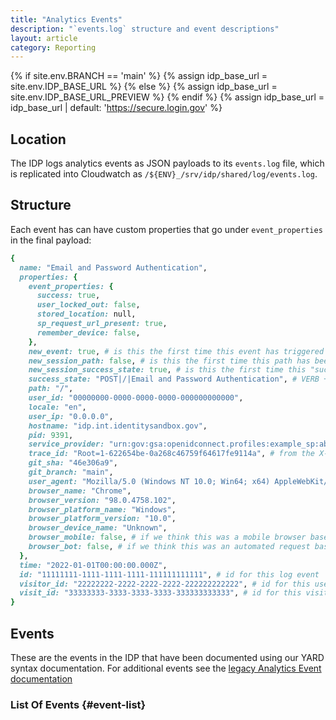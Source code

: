 ```yaml
---
title: "Analytics Events"
description: "`events.log` structure and event descriptions"
layout: article
category: Reporting
---
```


{% if site.env.BRANCH == 'main' %}
  {% assign idp_base_url = site.env.IDP_BASE_URL %}
{% else %}
  {% assign idp_base_url = site.env.IDP_BASE_URL_PREVIEW %}
{% endif %}
{% assign idp_base_url = idp_base_url | default: 'https://secure.login.gov' %}

## Location

The IDP logs analytics events as JSON payloads to its `events.log` file, which
is replicated into Cloudwatch as `/${ENV}_/srv/idp/shared/log/events.log`.

## Structure

Each event has can have custom properties that go under `event_properties` in the final payload:

```ruby
{
  name: "Email and Password Authentication",
  properties: {
    event_properties: {
      success: true,
      user_locked_out: false,
      stored_location: null,
      sp_request_url_present: true,
      remember_device: false,
    },
    new_event: true, # is this the first time this event has triggered this session
    new_session_path: false, # is this the first time this path has been visited this session
    new_session_success_state: true, # is this the first time this "success_state" has been recorded this session
    success_state: "POST|/|Email and Password Authentication", # VERB + PATH + EVENT
    path: "/",
    user_id: "00000000-0000-0000-0000-000000000000",
    locale: "en",
    user_ip: "0.0.0.0",
    hostname: "idp.int.identitysandbox.gov",
    pid: 9391,
    service_provider: "urn:gov:gsa:openidconnect.profiles:example_sp:abcdef",
    trace_id: "Root=1-622654be-0a268c46759f64617fe9114a", # from the X-Amzn-Trace-Id header
    git_sha: "46e306a9",
    git_branch: "main",
    user_agent: "Mozilla/5.0 (Windows NT 10.0; Win64; x64) AppleWebKit/537.36 (KHTML, like Gecko) Chrome/98.0.4758.102 Safari/537.36",
    browser_name: "Chrome",
    browser_version: "98.0.4758.102",
    browser_platform_name: "Windows",
    browser_platform_version: "10.0",
    browser_device_name: "Unknown",
    browser_mobile: false, # if we think this was a mobile browser based on User-Agent header
    browser_bot: false, # if we think this was an automated request based on User-Agent header
  },
  time: "2022-01-01T00:00:00.000Z",
  id: "11111111-1111-1111-1111-111111111111", # id for this log event
  visitor_id: "22222222-2222-2222-2222-222222222222", # id for this user via ahoy gem
  visit_id: "33333333-3333-3333-3333-333333333333", # id for this visit via ahoy gem
}


```


## Events

These are the events in the IDP that have been documented using our YARD syntax documentation.
For additional events see the [legacy Analytics Event documentation][legacy-documentation]

[legacy-documentation]: https://github.com/18F/identity-analytics-etl/blob/b42d5ca75bce809e00dcd1aa1bbbedf96339aca7/docs/Managing-analytics-events-in-IDP.md

### List Of Events {#event-list}

<div
  id="events-container"
  data-idp-base-url="{{ idp_base_url }}">
</div>

<script type="module">
import { loadAnalyticsEvents } from '{{ "/assets/js/analytics-events.js" | prepend: site.baseurl }}';

loadAnalyticsEvents();
</script>
